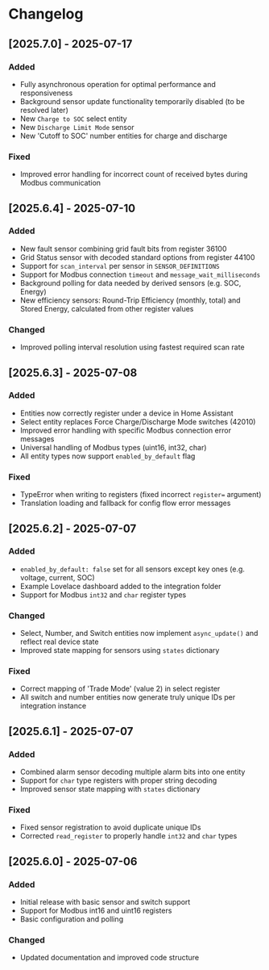 # Changelog

## [2025.7.0] - 2025-07-17

### Added
- Fully asynchronous operation for optimal performance and responsiveness
- Background sensor update functionality temporarily disabled (to be resolved later)
- New `Charge to SOC` select entity  
- New `Discharge Limit Mode` sensor
- New 'Cutoff to SOC' number entities for charge and discharge

### Fixed
- Improved error handling for incorrect count of received bytes during Modbus communication

## [2025.6.4] - 2025-07-10

### Added
- New fault sensor combining grid fault bits from register 36100
- Grid Status sensor with decoded standard options from register 44100
- Support for `scan_interval` per sensor in `SENSOR_DEFINITIONS`
- Support for Modbus connection `timeout` and `message_wait_milliseconds` 
- Background polling for data needed by derived sensors (e.g. SOC, Energy)
- New efficiency sensors: Round-Trip Efficiency (monthly, total) and Stored Energy, calculated from other register values

### Changed
- Improved polling interval resolution using fastest required scan rate

## [2025.6.3] - 2025-07-08

### Added
- Entities now correctly register under a device in Home Assistant
- Select entity replaces Force Charge/Discharge Mode switches (42010)
- Improved error handling with specific Modbus connection error messages
- Universal handling of Modbus types (uint16, int32, char)
- All entity types now support `enabled_by_default` flag

### Fixed
- TypeError when writing to registers (fixed incorrect `register=` argument)
- Translation loading and fallback for config flow error messages

## [2025.6.2] - 2025-07-07
### Added
- `enabled_by_default: false` set for all sensors except key ones (e.g. voltage, current, SOC)
- Example Lovelace dashboard added to the integration folder
- Support for Modbus `int32` and `char` register types

### Changed
- Select, Number, and Switch entities now implement `async_update()` and reflect real device state
- Improved state mapping for sensors using `states` dictionary

### Fixed
- Correct mapping of 'Trade Mode' (value 2) in select register
- All switch and number entities now generate truly unique IDs per integration instance

## [2025.6.1] - 2025-07-07
### Added
- Combined alarm sensor decoding multiple alarm bits into one entity
- Support for `char` type registers with proper string decoding
- Improved sensor state mapping with `states` dictionary

### Fixed
- Fixed sensor registration to avoid duplicate unique IDs
- Corrected `read_register` to properly handle `int32` and `char` types

## [2025.6.0] - 2025-07-06
### Added
- Initial release with basic sensor and switch support
- Support for Modbus int16 and uint16 registers
- Basic configuration and polling

### Changed
- Updated documentation and improved code structure